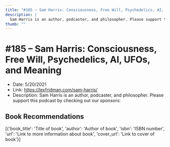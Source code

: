 ```yaml
---
title: "#185 – Sam Harris: Consciousness, Free Will, Psychedelics, AI, UFOs, and Meaning"
description: |
  Sam Harris is an author, podcaster, and philosopher. Please support this podcast by checking out our sponsors:"
thumb: ""
---
```


# #185 – Sam Harris: Consciousness, Free Will, Psychedelics, AI, UFOs, and Meaning

  - Date: 5/20/2021
  - Link: https://lexfridman.com/sam-harris/
  - Description: Sam Harris is an author, podcaster, and philosopher. Please support this podcast by checking out our sponsors:

## Book Recommendations

[{'book_title': 'Title of book', 'author': 'Author of book', 'isbn': 'ISBN number', 'url': 'Link to more information about book', 'cover_url': 'Link to cover of book'}]